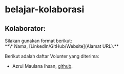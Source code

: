 # belajar-kolaborasi
<h2>Kolaborator:</h2>
Silakan gunakan format berikut:<br>
**\* Nama, [LinkedIn/GitHub/Website](Alamat URL).**  

Berikut adalah daftar Volunter yang diterima:
* Azrul Maulana Ihsan, [github](https://github.com/methanesulfonic/).
